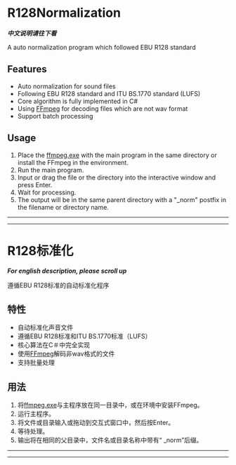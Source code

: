 # R128Normalization

***中文说明请往下看***

A auto normalization program which followed EBU R128 standard

## Features

- Auto normalization for sound files
- Following EBU R128 standard and ITU BS.1770 standard (LUFS)
- Core algorithm is fully implemented in C#
- Using [FFmpeg](https://www.ffmpeg.org/) for decoding files which are not wav format
- Support batch processing

## Usage

1. Place the [ffmpeg.exe](https://ffmpeg.zeranoe.com/builds/win64/static/ffmpeg-4.2.2-win64-static.zip) with the main program in the same directory or install the FFmpeg in the environment.
2. Run the main program.
3. Input or drag the file or the directory into the interactive window and press Enter. 
4. Wait for processing.
5. The output will be in the same parent directory with a "_norm" postfix in the filename or directory name.

---

---

# R128标准化

***For english description, please scroll up***

遵循EBU R128标准的自动标准化程序

## 特性

- 自动标准化声音文件
- 遵循EBU R128标准和ITU BS.1770标准（LUFS）
- 核心算法在C＃中完全实现
- 使用[FFmpeg](https://www.ffmpeg.org/)解码非wav格式的文件
- 支持批量处理

## 用法

1. 将[ffmpeg.exe](https://ffmpeg.zeranoe.com/builds/win64/static/ffmpeg-4.2.2-win64-static.zip)与主程序放在同一目录中，或在环境中安装FFmpeg。
2. 运行主程序。
3. 将文件或目录输入或拖动到交互式窗口中，然后按Enter。
4. 等待处理。
5. 输出将在相同的父目录中，文件名或目录名称中带有“ _norm”后缀。

---

---
